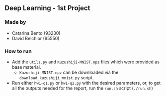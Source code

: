 ## Deep Learning - 1st Project

### Made by
- Catarina Bento (93230)
- David Belchior (95550)

### How to run
- Add the `utils.py` and `Kuzushiji-MNIST.npz` files which were provided as base material.
    - `Kuzushiji-MNIST.npz` can be downloaded via the `download_kuzushiji_mnist.py` script.
- Run either `hw1-q1.py` or `hw1-q2.py` with the desired parameters, or, to get all the outputs needed for the report, run the `run.sh` script (`./run.sh`)